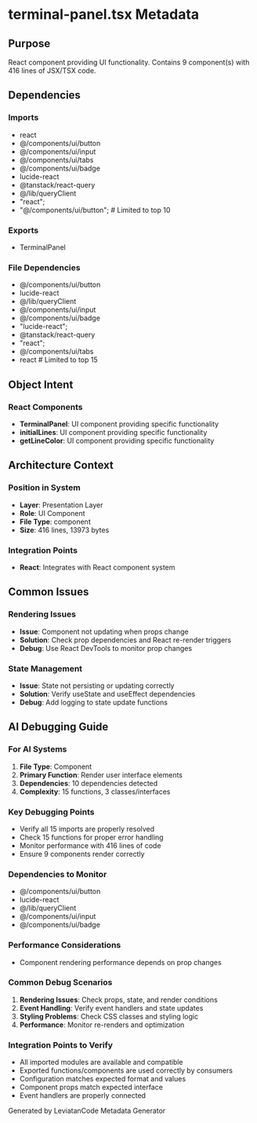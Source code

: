 # terminal-panel.tsx Metadata

## Purpose
React component providing UI functionality. Contains 9 component(s) with 416 lines of JSX/TSX code.

## Dependencies

### Imports
- react
- @/components/ui/button
- @/components/ui/input
- @/components/ui/tabs
- @/components/ui/badge
- lucide-react
- @tanstack/react-query
- @/lib/queryClient
- "react";
- "@/components/ui/button";  # Limited to top 10

### Exports
- TerminalPanel

### File Dependencies
- @/components/ui/button
- lucide-react
- @/lib/queryClient
- @/components/ui/input
- @/components/ui/badge
- "lucide-react";
- @tanstack/react-query
- "react";
- @/components/ui/tabs
- react  # Limited to top 15

## Object Intent

### React Components
- **TerminalPanel**: UI component providing specific functionality
- **initialLines**: UI component providing specific functionality
- **getLineColor**: UI component providing specific functionality


## Architecture Context

### Position in System
- **Layer**: Presentation Layer
- **Role**: UI Component
- **File Type**: component
- **Size**: 416 lines, 13973 bytes

### Integration Points
- **React**: Integrates with React component system

## Common Issues

### Rendering Issues
- **Issue**: Component not updating when props change
- **Solution**: Check prop dependencies and React re-render triggers
- **Debug**: Use React DevTools to monitor prop changes

### State Management
- **Issue**: State not persisting or updating correctly
- **Solution**: Verify useState and useEffect dependencies
- **Debug**: Add logging to state update functions

## AI Debugging Guide

### For AI Systems
1. **File Type**: Component
2. **Primary Function**: Render user interface elements
3. **Dependencies**: 10 dependencies detected
4. **Complexity**: 15 functions, 3 classes/interfaces

### Key Debugging Points
- Verify all 15 imports are properly resolved
- Check 15 functions for proper error handling
- Monitor performance with 416 lines of code
- Ensure 9 components render correctly

### Dependencies to Monitor
- @/components/ui/button
- lucide-react
- @/lib/queryClient
- @/components/ui/input
- @/components/ui/badge

### Performance Considerations
- Component rendering performance depends on prop changes

### Common Debug Scenarios
1. **Rendering Issues**: Check props, state, and render conditions
2. **Event Handling**: Verify event handlers and state updates
3. **Styling Problems**: Check CSS classes and styling logic
4. **Performance**: Monitor re-renders and optimization

### Integration Points to Verify
- All imported modules are available and compatible
- Exported functions/components are used correctly by consumers
- Configuration matches expected format and values
- Component props match expected interface
- Event handlers are properly connected

Generated by LeviatanCode Metadata Generator
